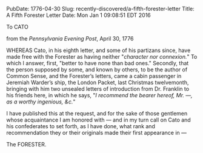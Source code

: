 PubDate: 1776-04-30
Slug: recently-discovered/a-fifth-forester-letter
Title: A Fifth Forester Letter
Date: Mon Jan  1 09:08:51 EDT 2016

To CATO

from the *Pennsylvania Evening Post*, April 30, 1776

WHEREAS Cato, in his eighth letter, and some of his partizans since, have made free
with the Forester as having neither "*character nor connexion.*" To which I answer,
first, "better to have none than bad ones." Secondly, that the person supposed by
some, and known by others, to be the author of Common Sense, and the Forester’s
letters, came a cabin passenger in Jeremiah Warder’s ship, the London Packet, last
Christmas twelvemonth, bringing with him two unsealed letters of introduction
from Dr. Franklin to his friends here, in which he says, "*I recommend the bearer
hereof, Mr. &mdash;, as a worthy ingenious, &c.*"

I have published this at the request, and for the sake of those gentlemen whose
acquaintance I am honored with &mdash; and in my turn call on Cato and his confederates
to set forth, as I have done, what rank and recommendation they or their originals
made their first appearance in &mdash;

The FORESTER.
